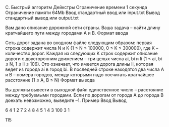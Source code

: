 
C. Быстрый алгоритм Дейкстры
Ограничение времени 	1 секунда
Ограничение памяти 	64Mb
Ввод 	стандартный ввод или input.txt
Вывод 	стандартный вывод или output.txt

Вам дано описание дорожной сети страны. Ваша задача – найти длину кратчайшего пути между городами А и B.
Формат ввода

Сеть дорог задана во входном файле следующим образом: первая строка содержит числа N и K (1 ≤ N ≤ 100000, 0 ≤ K ≤ 300000), где K – количество дорог. Каждая из следующих K строк содержит описание дороги с двусторонним движением – три целых числа ai, bi и li (1 ≤ ai, bi ≤ N, 1 ≤ li ≤ 106). Это означает, что имеется дорога длины li, которая ведет из города ai в город bi. В последней строке находятся два числа А и В – номера городов, между которыми надо посчитать кратчайшее расстояние (1 ≤ A, B ≤ N)
Формат вывода

Вы должны вывести в выходной файл единственное число – расстояние между требуемыми городами. Если по дорогам от города А до города В доехать невозможно, выведите –1.
Пример
Ввод
Вывод

6 4
1 2 7
2 4 8
4 5 1
4 3 100
3 1

	

115
